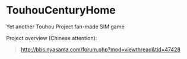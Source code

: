 # TouhouCenturyHome
Yet another Touhou Project fan-made SIM game

Project overview (Chinese attention):
>http://bbs.nyasama.com/forum.php?mod=viewthread&tid=47428
